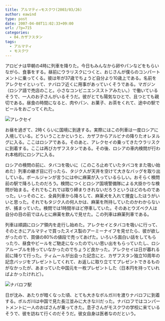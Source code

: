 ```yaml
---
title: アルマティ⇒モスクワ(2003/03/26)
author: eawind
type: post
date: 2007-04-08T11:02:33+09:00
url: /?p=715
categories:
  - 04.カザフスタン
tags:
  - アルマティ
  - モスクワ
---
```

アロビナは早朝の4時に列車を降りた。今日もみんなから卵やパンなどをもらいながら、食事をする。昼前にウラリスクにつくと、おじさんが僕らのコンパートメントに乗ってくる。彼は年が37歳でちょうど自分より10歳上である。名前をアレクセイといって、ナバロフ近くに用事があっていくそうである。マガジン（ロシア語で売店のこと。小さなコンビニエンスストアみたい。）で働いているそうで、一人のお子さんがいるそうだ。彼がとても陽気なひとで、且つとても親切である。昼食の時間になると、肉やパン、お菓子、お茶をくれて、途中の駅でビールをおごってくれた。

![アレクセイ](/img/wp/2007/04/200303261709181.jpg)

お昼を過ぎて、2時くらいに国境に到達する。実際にはこの列車は一度ロシアに入境している。どういうことかというと、カザフからアルビナの降りたオレヌルグに入る。ここはロシアである。そのあと、アレクセイの乗ってきたウラリスクに到着する。ここは再びカザフスタンである。その後、ロシアの車内検問が行われ本格的にロシアに入る。

ロシアの検問の前に、タバコを吸いに（このころ止めていたタバコをまた吸い始めた）列車の継ぎ目に行ったら、タジク人が天井を空けて大きなバッグを取り出している。ボールジャンが言うには中に麻薬が入っているらしい。おそらく検問前の駅で降ろしたのだろう。検問につくとロシア国境警備隊による大掛かりな検問が始まる。それでもこれでは取り締まりきれないだろうというほどのものであった。いっそのこと、全員列車から降ろして、麻薬犬を入れて捜査したほうがいいと思った。それでもタジク人の何人かは、麻薬を所持していたのかわからないが、捕まっていた。検問では1時間半ほど停車していた。そのあとウズベク人は自分の目の前でほんとに麻薬を飲んで見せた。この列車は麻薬列車である。

列車は順調にロシア領内を走行し始めた。アレクセイとタバコを吸いに行って、そのときにアルマティで買ったスイス製のアーミーナイフを見せたら、彼が欲しがったので、買値の80%の値段で売ってあげた。いろいろ面白い話をしてもらったり、昼食やビールをご馳走になったのでいい思い出をもらっていたし、ロシアルーブルを持っていなかったのでちょうど良かった。アレクセイは日が暮れる前に降りて行った。ティムールが出会った記念にと、カザフスタン独立10周年の記念バッジをプレゼントしてくれて、お返しに取り立ててプレゼントできるものがなかったが、あまっていた中国元を一枚プレゼントした（日本円を持っていればよかったけれど）。

![ナバロフ駅](/img/wp/2007/04/200303262338041.jpg)

日が沈み、あたりが暗くなった頃、とても大きなボルガ川を渡りナバロフに到着する。ボルガ川は中国で見た長江並みに大きな川だった。ナバロフではコンパートメントに一人のおばさんが乗ってきた。息子さんがモスクワの学校に来ているそうで、彼を訪ねて行くのだそうだ。彼女自身は医者なのだという。

